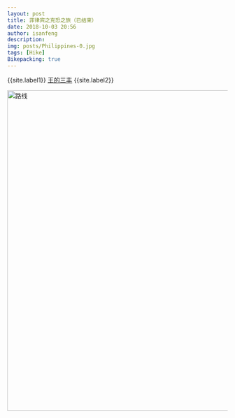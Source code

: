 ```yaml
---
layout: post
title: 菲律宾之克恐之旅（已结束）
date: 2018-10-03 20:56
author: isanfeng
description: 
img: posts/Philippines-0.jpg
tags: [Hike]
Bikepacking: true
---
```

{{site.label1}} <a href="https://isanfeng.github.io" target="\_blank">王的三丰</a> {{site.label2}}

<img class="alignnone size-full wp-image-927" src="https://isanfeng.files.wordpress.com/2019/01/路线.png" alt="路线" width="895" height="734" />
